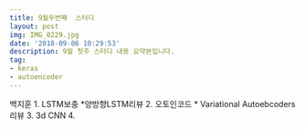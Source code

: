 ```yaml
---
title: 9월두번째  스터디
layout: post
img: IMG_0229.jpg
date: '2018-09-06 10:29:53'
description: 9월 첫주 스터디 내용 요약본입니다.
tag:
- keras
- autoencoder
---
```


백지훈
	1. LSTM보충
		*양방향LSTM리뷰
	2. 오토인코드 
		* Variational Autoebcoders 리뷰
	3. 3d CNN
	4.